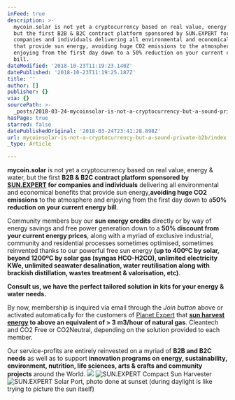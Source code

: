 ```yaml
---
inFeed: true
description: >-
  mycoin.solar is not yet a cryptocurrency based on real value, energy & water,
  but the first B2B & B2C contract platform sponsored by SUN.EXPERT for
  companies and individuals delivering all environmental and economical benefits
  that provide sun energy, avoiding huge CO2 emissions to the atmosphere and
  enjoying from the first day down to a 50% reduction on your current energy
  bill.
dateModified: '2018-10-23T11:19:23.140Z'
datePublished: '2018-10-23T11:19:25.187Z'
title: ''
author: []
publisher: {}
via: {}
sourcePath: >-
  _posts/2018-03-24-mycoinsolar-is-not-a-cryptocurrency-but-a-sound-private-b2b.md
hasPage: true
starred: false
datePublishedOriginal: '2018-03-24T23:41:28.898Z'
url: mycoinsolar-is-not-a-cryptocurrency-but-a-sound-private-b2b/index.html
_type: Article

---
```

**mycoin.solar** is not yet a cryptocurrency based on real value, energy & water, but the first **B2B & B2C contract platform sponsored by [SUN.EXPERT][0] for companies and individuals** delivering all environmental and economical benefits that provide sun energy,**avoiding huge CO2 emissions** to the atmosphere and enjoying from the first day down to a**50% reduction on your current energy bill**.

Community members buy our **sun energy credits** directly or by way of energy savings and free power generation down to a **50% discount from your current energy prices**, along with a myriad of exclusive industrial, community and residential processes sometimes optimised, sometimes reinvented thanks to our powerful free sun energy **(up to 400ºC by solar, beyond 1200ºC by solar gas (syngas HCO-H2CO), unlimited electricity KWe, unlimited seawater desalination, water reutilisation along with brackish distillation, wastes treatment & valorisation, etc)**.

**Consult us, we have the perfect tailored solution in kits for your energy & water needs.**

By now, membership is inquired via email through the _Join button_ above or activated automatically for the customers of [Planet Expert][1] that **[sun harvest energy][2] to above an equivalent of \> 3 m3/hour of natural gas**. Cleantech and CO2 Free or CO2Neutral, depending on the solution provided to each member.

Our service-profits are entirely reinvested on a myriad of **B2B and B2C needs** as well as to support **innovation programs on energy, sustainability, environment, nutrition, life sciences, arts & crafts and community projects** around the World.
![](https://s3-us-west-2.amazonaws.com/the-grid-img/p/dba87c0654c95969709407fc79399d967d93983d.jpg)
![SUN.EXPERT Compact Sun Harvester](https://the-grid-user-content.s3-us-west-2.amazonaws.com/effeeeac-156d-4397-93e5-61944d082e02.jpg)
![SUN.EXPERT Solar Port, photo done at sunset (during daylight is like trying to picture the sun itself)](https://the-grid-user-content.s3-us-west-2.amazonaws.com/1da62a6f-18a7-4939-b7b4-ca9731ff1dc4.jpg)

[0]: http://SUN.EXPERT/
[1]: http://planet.expert/ "Planet Expert"
[2]: http://sun.expert/news-en.php